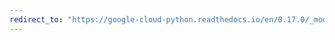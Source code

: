 ```yaml
---
redirect_to: "https://google-cloud-python.readthedocs.io/en/0.17.0/_modules/gcloud/pubsub/connection.html"
---
```

